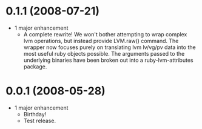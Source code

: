 # 0.1.1 (2008-07-21)
- 1 major enhancement
  - A complete rewrite! We won't bother attempting to wrap complex lvm operations, but instead provide LVM.raw() command. The wrapper now focuses purely on translating lvm lv/vg/pv data into the most useful ruby objects possible. The arguments passed to the underlying binaries have been broken out into a ruby-lvm-attributes package.

# 0.0.1 (2008-05-28)
- 1 major enhancement
  - Birthday!
  - Test release.
